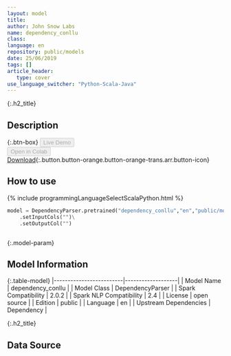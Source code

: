 ```yaml
---
layout: model
title: 
author: John Snow Labs
name: dependency_conllu
class: 
language: en
repository: public/models
date: 25/06/2019
tags: []
article_header:
   type: cover
use_language_switcher: "Python-Scala-Java"
---
```


{:.h2_title}
## Description 




{:.btn-box}
<button class="button button-orange" disabled>Live Demo</button><br/><button class="button button-orange" disabled>Open in Colab</button><br/>[Download](https://s3.amazonaws.com/auxdata.johnsnowlabs.com/public/models/dependency_conllu_en_2.0.2_2.4_1561435004077.zip){:.button.button-orange.button-orange-trans.arr.button-icon}<br/>

## How to use 
<div class="tabs-box" markdown="1">

{% include programmingLanguageSelectScalaPython.html %}

```python
model = DependencyParser.pretrained("dependency_conllu","en","public/models")\
	.setInputCols("")\
	.setOutputCol("")
```

```scala

```
</div>



{:.model-param}
## Model Information

{:.table-model}
|-------------------------|-------------------|
| Model Name              | dependency_conllu |
| Model Class             | DependencyParser  |
| Spark Compatibility     | 2.0.2             |
| Spark NLP Compatibility | 2.4               |
| License                 | open source       |
| Edition                 | public            |
| Language                | en                |
| Upstream Dependencies   | Dependency        |




{:.h2_title}
## Data Source


